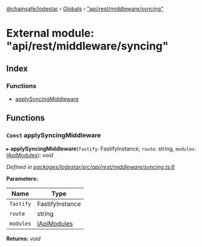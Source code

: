 [@chainsafe/lodestar](../README.md) › [Globals](../globals.md) › ["api/rest/middleware/syncing"](_api_rest_middleware_syncing_.md)

# External module: "api/rest/middleware/syncing"

## Index

### Functions

* [applySyncingMiddleware](_api_rest_middleware_syncing_.md#const-applysyncingmiddleware)

## Functions

### `Const` applySyncingMiddleware

▸ **applySyncingMiddleware**(`fastify`: FastifyInstance, `route`: string, `modules`: [IApiModules](../interfaces/_api_interface_.iapimodules.md)): *void*

*Defined in [packages/lodestar/src/api/rest/middleware/syncing.ts:6](https://github.com/ChainSafe/lodestar/blob/14ce11e45/packages/lodestar/src/api/rest/middleware/syncing.ts#L6)*

**Parameters:**

Name | Type |
------ | ------ |
`fastify` | FastifyInstance |
`route` | string |
`modules` | [IApiModules](../interfaces/_api_interface_.iapimodules.md) |

**Returns:** *void*
